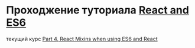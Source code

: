 Проходжение туториала [React and ES6](http://egorsmirnov.me/2015/05/22/react-and-es6-part1.html)
==================

текущий курс [Part 4, React Mixins when using ES6 and React](http://egorsmirnov.me/2015/09/30/react-and-es6-part4.html)
